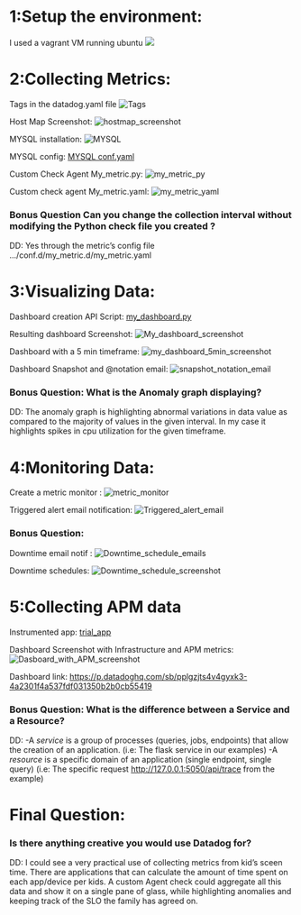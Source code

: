 # 1:Setup the environment:
  I used a vagrant VM running ubuntu ![](./Vagrant_VM.png)

# 2:Collecting Metrics:
  Tags in the datadog.yaml file ![Tags](./tags_datadog_yaml.png)
  
  Host Map Screenshot: ![hostmap_screenshot](./1-hostmap_screenshot.png)

  MYSQL installation: ![MYSQL](./mysql.png)
  
  MYSQL config: [MYSQL conf.yaml](./mysql_conf.yaml)
  
  Custom Check Agent My_metric.py: ![my_metric_py](./2-my_metric_py.png)
  
  Custom check agent My_metric.yaml: ![my_metric_yaml](./3-my_metric_yaml.png)

  ### Bonus Question Can you change the collection interval without modifying the Python check file you created ?
  DD: Yes through the metric’s config file …/conf.d/my_metric.d/my_metric.yaml

# 3:Visualizing Data:
  Dashboard creation API Script: [my_dashboard.py](./my_dashboard.py)
  
  Resulting dashboard Screenshot: ![My_dashboard_screenshot](./4-My_dashboard_screenshot.png)

  Dashboard with a 5 min timeframe: ![my_dashboard_5min_screenshot](./5-my_dashboard_5min_screenshot.png)

  Dashboard Snapshot and @notation email: ![snapshot_notation_email](./6-snapshot_notation_email.png)

  ### Bonus Question: What is the Anomaly graph displaying? 
  DD: The anomaly graph is highlighting abnormal variations in data value as compared to the majority of values in the given interval. In my case it highlights spikes in cpu   utilization for the given timeframe.

# 4:Monitoring Data:
  Create a metric monitor : ![metric_monitor](./7-metric_monitor.png)

  Triggered alert email notification: ![Triggered_alert_email](./8-Triggered_alert_email.png)

  ### Bonus Question: 
  Downtime email notif : ![Downtime_schedule_emails](./9-Downtime_schedule_emails.png)
  
  Downtime schedules: ![Downtime_schedule_screenshot](./10-Downtime_schedule_screenshot.png)

 # 5:Collecting APM data
  Instrumented app: [trial_app](./trial_app.py)
  
  Dashboard Screenshot with Infrastructure and APM metrics: ![Dasboard_with_APM_screenshot](./11-Dasboard_with_APM_screenshot.png)
  
  Dashboard link: https://p.datadoghq.com/sb/pplgzjts4v4gyxk3-4a2301f4a537fdf031350b2b0cb55419
  
  ### Bonus Question: What is the difference between a Service and a Resource?
  DD: 
  -A *service* is a group of processes \(queries, jobs, endpoints) that allow the creation of an application. \(i.e: The flask service in our examples)
  -A *resource* is a specific domain of an application \(single endpoint, single query) \(i.e: The specific request http://127.0.0.1:5050/api/trace from the example)

# Final Question:
  ### Is there anything creative you would use Datadog for? 
  DD: I could see a very practical use of collecting metrics from kid’s sceen time. There are applications that can calculate the amount of time spent on each app/device per   kids. A custom Agent check could aggregate all this data and show it on a single pane of glass, while highlighting anomalies and keeping track of the SLO the family has       agreed on.


